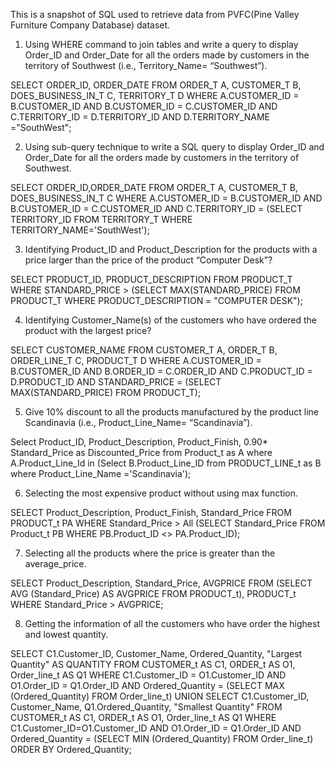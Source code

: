 This is a snapshot of SQL used to retrieve data from PVFC(Pine Valley Furniture Company Database) dataset.

1. Using WHERE command to join tables and write a query to display Order_ID and Order_Date for all the orders made by customers in the territory of Southwest (i.e., Territory_Name= “Southwest”). 


SELECT ORDER_ID, ORDER_DATE
FROM ORDER_T A, CUSTOMER_T B, DOES_BUSINESS_IN_T C, TERRITORY_T D
WHERE A.CUSTOMER_ID = B.CUSTOMER_ID
AND B.CUSTOMER_ID = C.CUSTOMER_ID
AND C.TERRITORY_ID = D.TERRITORY_ID
AND D.TERRITORY_NAME ="SouthWest";




2. Using sub-query technique to write a SQL query to display Order_ID and Order_Date for all the orders made by customers in the territory of Southwest. 


SELECT ORDER_ID,ORDER_DATE 
FROM  ORDER_T A, CUSTOMER_T B, DOES_BUSINESS_IN_T C
WHERE A.CUSTOMER_ID = B.CUSTOMER_ID
AND B.CUSTOMER_ID = C.CUSTOMER_ID
AND C.TERRITORY_ID = (SELECT TERRITORY_ID FROM TERRITORY_T WHERE   TERRITORY_NAME='SouthWest');




3.	Identifying Product_ID and Product_Description for the products with a price larger than the price of the product “Computer Desk”? 

SELECT PRODUCT_ID, PRODUCT_DESCRIPTION
FROM PRODUCT_T
WHERE STANDARD_PRICE > (SELECT MAX(STANDARD_PRICE) FROM PRODUCT_T WHERE PRODUCT_DESCRIPTION = "COMPUTER DESK");





4.	Identifying Customer_Name(s) of the customers who have ordered the product with the largest price?


SELECT CUSTOMER_NAME
FROM CUSTOMER_T A, ORDER_T B, ORDER_LINE_T C, PRODUCT_T D
WHERE A.CUSTOMER_ID = B.CUSTOMER_ID
AND B.ORDER_ID = C.ORDER_ID
AND C.PRODUCT_ID = D.PRODUCT_ID
AND STANDARD_PRICE = (SELECT MAX(STANDARD_PRICE) FROM PRODUCT_T);




5.  Give 10% discount to all the products manufactured by the product line Scandinavia (i.e., Product_Line_Name= “Scandinavia”).  


Select Product_ID, Product_Description, Product_Finish,
 0.90* Standard_Price as Discounted_Price from Product_t as A
 where A.Product_Line_Id in  (Select B.Product_Line_ID
 from PRODUCT_LINE_t as B where Product_Line_Name ='Scandinavia');




6. Selecting the most expensive product without using max function.


SELECT Product_Description, Product_Finish, Standard_Price FROM PRODUCT_t PA WHERE Standard_Price > All (SELECT Standard_Price FROM Product_t PB  WHERE PB.Product_ID <> PA.Product_ID);




7. Selecting all the products where the price is greater than the average_price.


SELECT Product_Description, Standard_Price, AVGPRICE FROM (SELECT AVG (Standard_Price) AS AVGPRICE FROM PRODUCT_t), PRODUCT_t WHERE Standard_Price > AVGPRICE;




8. Getting the information of all the customers who have order the highest and lowest quantity.


SELECT C1.Customer_ID, Customer_Name, Ordered_Quantity, "Largest Quantity" AS QUANTITY
FROM CUSTOMER_t AS C1, ORDER_t AS O1, Order_line_t AS Q1
WHERE C1.Customer_ID = O1.Customer_ID AND O1.Order_ID = Q1.Order_ID AND Ordered_Quantity = (SELECT MAX (Ordered_Quantity) FROM Order_line_t)
UNION 
SELECT C1.Customer_ID, Customer_Name, Q1.Ordered_Quantity, "Smallest Quantity"
FROM CUSTOMER_t AS C1, ORDER_t AS O1, Order_line_t AS Q1
WHERE C1.Customer_ID=O1.Customer_ID AND O1.Order_ID = Q1.Order_ID
AND Ordered_Quantity = (SELECT MIN (Ordered_Quantity) FROM Order_line_t)
ORDER BY Ordered_Quantity; 


